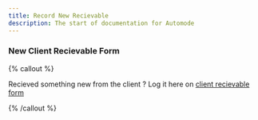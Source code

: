 ```yaml
---
title: Record New Recievable
description: The start of documentation for Automode
---
```


### New Client Recievable Form

{% callout %}

Recieved something new from the client ? Log it here on [client recievable form]()

{% /callout %}
